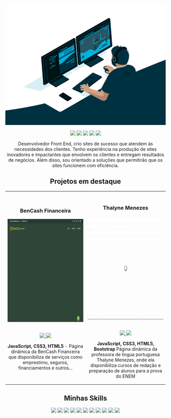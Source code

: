 ![alt text](https://github.com/TNthiagonet/TNthiagonet/blob/main/development.gif?raw=true)

<p align="center">
<a href="https://twitter.com/thiagobrunomc"><img src="https://img.shields.io/badge/thiagobrunomc-1E90FF?&style=for-the-badge&logo=twitter&logoColor=white" height=25></a>
<a href="https://www.instagram.com/thiagocavaco/"><img src="https://img.shields.io/badge/ThiagoCavaco-FF7F50?style=for-the-badge&logo=instagram&logoColor=white" height=25></a>
<a href="https://www.linkedin.com/in/thiagonet/"><img src="https://img.shields.io/badge/ThiagoNET-4169E1?style=for-the-badge&logo=linkedin&logoColor=white" height=25></a>
<a href="https://www.youtube.com/channel/UCC-gXxeR4qdsmkwQDjxCmIg"><img src="https://img.shields.io/badge/7hgd-FF0000?style=for-the-badge&logo=youtube&logoColor=white" height=25></a>
<a href="https://zn11f-my.sharepoint.com/:b:/g/personal/thiago_zn11f_onmicrosoft_com/EUxP-fM3umlGuhSP2OkPcNAB27RbvarZ-OF5OT3RXHFIew?e=y3kCpn"><img src="https://img.shields.io/badge/Curriculo-8A2BE2?style=for-the-badge&logo=googledrive&logoColor=white" height=25></a>
</p>

<p align="center">
    Desenvolvedor Front End, crio sites de sucesso que atendem às necessidades dos clientes. Tenho experiência na produção de sites inovadores e impactantes que envolvem os clientes e entregam resultados de negócios. Além disso, sou orientado a soluções que permitirão que os sites funcionem com eficiência.
</p>


<!--Project Section -->

<h2 align="center">Projetos em destaque </h2>
<div align="center">
<table>
<tr>
<td width="50%">
<h3 align="center" color="white">BenCash Financeira</h2>
<div align="center" >  
<a href='https://bencash.com.br/'>
<img src="https://github.com/TNthiagonet/TNthiagonet/blob/main/bencash.gif" alt="BenCash" height="322px" width="100%" />
</a>
<br>
<br>
<p>
<a href="https://github.com/euBenCash/bencash" target="_blank">
<img src="https://img.shields.io/badge/Code-lightgrey?style=for-the-badge&logo=github"/>
</a>  
<a href="https://bencash.com.br/" target="_blank">
<img src="https://img.shields.io/badge/-website-green?style=for-the-badge&color=1E90FF"/>
</a>
</p>
<p><strong>JavaScript, CSS3, HTML5</strong> - Página dinâmica da BenCash Financeira que disponibiliza de serviços como emprestimo, seguros, financiamentos e outros...</p>
</div>
</td>
<td width="50%">
<br>
<h3 align="center" color="white">Thalyne Menezes</h2>
<div align="center" >  
<a href='#'>
<img src="https://github.com/TNthiagonet/TNthiagonet/blob/main/thalynemenezes.gif" alt="" height="322px" width="100%" />
</a>
<br>
<br>
<p>
<a href="https://github.com/eu7H14G0D/thalynemenezes" target="_blank">
<img src="https://img.shields.io/badge/Code-lightgrey?style=for-the-badge&logo=github"/>
</a>  
<a href="https://thalynemenezes.com.br/" target="_blank">
<img src="https://img.shields.io/badge/-website-green?style=for-the-badge&color=1E90FF"/>
</a>
</p>
<p><strong>JavaScript, CSS3, HTML5, Bootstrap</strong> Página dinâmica da professora de lingua portuguesa Thalyne Menezes, onde ela disponibiliza cursos de redação e preparação de alunos para a prova do ENEM</p>
</div>
</table>

</div>

<h2 align="center">Minhas Skills</h2>
<p align="center">

<img src="https://img.shields.io/badge/Visual_Studio-1E90FF?style=for-the-badge&logo=visual%20studio&logoColor=white" height=25>

<img src="https://img.shields.io/badge/Pycharm-1E90FF?style=for-the-badge&logo=pycharm&logoColor=white" height=25>

<img src="https://img.shields.io/badge/HTML5-1E90FF?style=for-the-badge&logo=html5&logoColor=white" height=25>

<img src="https://img.shields.io/badge/CSS3-1E90FF?style=for-the-badge&logo=css3&logoColor=white" height=25>

<img src="https://img.shields.io/badge/JavaScript-1E90FF?style=for-the-badge&logo=javascript&logoColor=F7DF1E" height=25>

<img src="https://img.shields.io/badge/bootstrap-1E90FF.svg?style=for-the-badge&logo=bootstrap&logoColor=white" height=25>

<img src="https://img.shields.io/badge/Java-1E90FF?style=for-the-badge&logo=oracle&logoColor=F7DF1E" height=25>

<img src="https://img.shields.io/badge/Python-1E90FF?style=for-the-badge&logo=python&logoColor=white" height=25>

<img src="https://img.shields.io/badge/Node.js-1E90FF?style=for-the-badge&logo=nodedotjs&logoColor=white" height=25>

<img src="https://img.shields.io/badge/React-1E90FF?style=for-the-badge&logo=react&logoColor=61DAFB" height=25>

<img src="https://img.shields.io/badge/GIT-1E90FF?style=for-the-badge&logo=git&logoColor=white" height=25>
</p>
